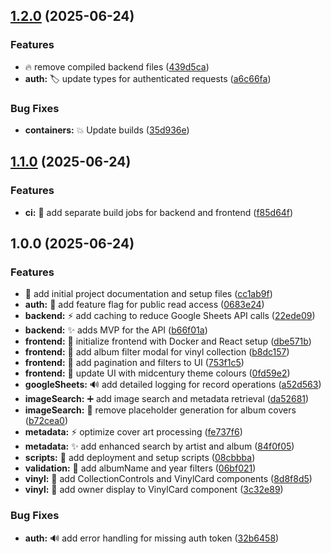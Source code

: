## [1.2.0](https://github.com/circleeh/disco/compare/v1.1.0...v1.2.0) (2025-06-24)

### Features

* 🔥 remove compiled backend files ([439d5ca](https://github.com/circleeh/disco/commit/439d5ca007a1ee8c7ae61e228e81932f7bf888a3))
* **auth:** 🏷️  update types for authenticated requests ([a6c66fa](https://github.com/circleeh/disco/commit/a6c66faa488123df764046782a1a5b882bdc0b90))

### Bug Fixes

* **containers:** 💥 Update builds ([35d936e](https://github.com/circleeh/disco/commit/35d936e7567ae59ddd97e143e46fe762d5eeae94))

## [1.1.0](https://github.com/circleeh/disco/compare/v1.0.0...v1.1.0) (2025-06-24)

### Features

* **ci:** 👷 add separate build jobs for backend and frontend ([f85d64f](https://github.com/circleeh/disco/commit/f85d64f9ca7dd973c762fe570d6e7c78ded1bdfc))

## 1.0.0 (2025-06-24)

### Features

* 🎉 add initial project documentation and setup files ([cc1ab9f](https://github.com/circleeh/disco/commit/cc1ab9ff3519b89e40c25eca69a47ccd05600647))
* **auth:** 🚩 add feature flag for public read access ([0683e24](https://github.com/circleeh/disco/commit/0683e2468dd226f22591029e2630925a0a0b1a7c))
* **backend:** ⚡️ add caching to reduce Google Sheets API calls ([22ede09](https://github.com/circleeh/disco/commit/22ede09c9eee3f1cdc7019fbaf2665a47a5bb9ba))
* **backend:** ✨ adds MVP for the API ([b66f01a](https://github.com/circleeh/disco/commit/b66f01aec2c9ebb92f0868c34b90dfeadcfb6766))
* **frontend:** 🎉 initialize frontend with Docker and React setup ([dbe571b](https://github.com/circleeh/disco/commit/dbe571b40a8fc671d21326b9b32c81c043c77a5a))
* **frontend:** 💄 add album filter modal for vinyl collection ([b8dc157](https://github.com/circleeh/disco/commit/b8dc157ba2da268492ec8c4f67b0e2b8b1c0fe51))
* **frontend:** 💄 add pagination and filters to UI ([753f1c5](https://github.com/circleeh/disco/commit/753f1c5c427cc1b57e496011c24bfa3c79ce52f9))
* **frontend:** 💄 update UI with midcentury theme colours ([0fd59e2](https://github.com/circleeh/disco/commit/0fd59e27612fb664552520e888313b02787444ee))
* **googleSheets:** 🔊 add detailed logging for record operations ([a52d563](https://github.com/circleeh/disco/commit/a52d5635f3898ede3590cd48afb4462b2d845ef6))
* **imageSearch:** ➕ add image search and metadata retrieval ([da52681](https://github.com/circleeh/disco/commit/da52681aac2f4d6ee13cdf7475db047c38195252))
* **imageSearch:** 🦺 remove placeholder generation for album covers ([b72cea0](https://github.com/circleeh/disco/commit/b72cea0500ebca16a1cc77a6c0c707e8aa768187))
* **metadata:** ⚡️ optimize cover art processing ([fe737f6](https://github.com/circleeh/disco/commit/fe737f65cd706104750535731bb0fd813dd4ab68))
* **metadata:** ✨ add enhanced search by artist and album ([84f0f05](https://github.com/circleeh/disco/commit/84f0f05f4e963e70180a6da847f145ff8b066ad9))
* **scripts:** 🎉 add deployment and setup scripts ([08cbbba](https://github.com/circleeh/disco/commit/08cbbba43da859a2a0abdf2f0c85a26d348a04c3))
* **validation:** 🦺 add albumName and year filters ([06bf021](https://github.com/circleeh/disco/commit/06bf021bc9c3dd1072cb76b72f41fc2c2ac97f79))
* **vinyl:** 💄 add CollectionControls and VinylCard components ([8d8f8d5](https://github.com/circleeh/disco/commit/8d8f8d5d71a8c06ba746bb7d76a0b6d747ae3d85))
* **vinyl:** 💄 add owner display to VinylCard component ([3c32e89](https://github.com/circleeh/disco/commit/3c32e8974d9e67207a63f39e009c02a6ae319f55))

### Bug Fixes

* **auth:** 🔊 add error handling for missing auth token ([32b6458](https://github.com/circleeh/disco/commit/32b6458fbe32e48db049713c817927545d0eb9e8))

